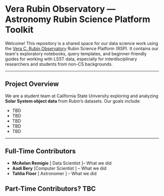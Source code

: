 # Vera Rubin Observatory — Astronomy Rubin Science Platform Toolkit

Welcome! This repository is a shared space for our data science work using the [Vera C. Rubin Observatory](https://www.lsst.org/) Rubin Science Platform (RSP). It contains our team's exploratory notebooks, query templates, and beginner-friendly guides for working with LSST data, especially for interdisciplinary researchers and students from non-CS backgrounds.

---

## Project Overview

We are a student team at California State University exploring and analyzing **Solar System object data** from Rubin’s datasets. Our goals include:

- TBD
- TBD
- TBD
- TBD
- TBD

---

## Full-Time Contributors

- **McAelan Remigio** [ Data Scientist ]– What we did
- **Aadi Bery** [Computer Scientist ] – What we did
- **Tahlia Floor** [ Astronomer ] – What we did

## Part-Time Contributors? TBC
